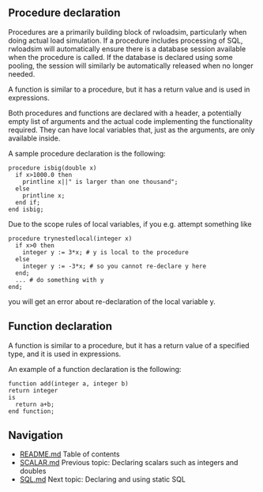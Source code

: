 ## Procedure declaration
Procedures are a primarily building block of rwloadsim, particularly 
when doing actual load simulation.
If a procedure includes processing of SQL, rwloadsim will automatically 
ensure there is a database session available when the procedure is 
called.
If the database is declared using some pooling, the session will 
similarly be automatically released when no longer needed.

A function is similar to a procedure, but it has a return value and is used in expressions.

Both procedures and functions are declared with a header, a potentially empty list of arguments
and the actual code implementing the functionality required.
They can have local variables that, just as the arguments, are only available inside.

A sample procedure declaration is the following:
```
procedure isbig(double x)
  if x>1000.0 then
    printline x||" is larger than one thousand";
  else
    printline x;
  end if;
end isbig;
```
Due to the scope rules of local variables, if you e.g. attempt 
something like
```
procedure trynestedlocal(integer x)
  if x>0 then
    integer y := 3*x; # y is local to the procedure
  else
    integer y := -3*x; # so you cannot re-declare y here
  end;
  ... # do something with y
end;
```
you will get an error about re-declaration of the local variable y.

## Function declaration
A function is similar to a procedure, but it has a return value of a 
specified type, and it is used in expressions. 

An example of a function declaration is the following:
```
function add(integer a, integer b)
return integer
is
  return a+b;
end function;
```

## Navigation
* [README.md](README.md) Table of contents
* [SCALAR.md](SCALAR.md) Previous topic: Declaring scalars such as integers and doubles
* [SQL.md](SQL.md) Next topic: Declaring and using static SQL
